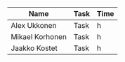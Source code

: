 


| Name | Task | Time |
|----------|----------|----------|
| Alex Ukkonen | Task | h |
| Mikael Korhonen | Task | h |
| Jaakko Kostet | Task | h |
